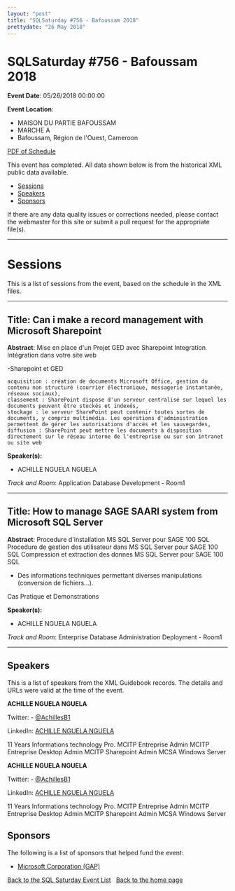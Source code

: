 ```yaml
---
layout: "post" 
title: "SQLSaturday #756 - Bafoussam 2018" 
prettydate: "26 May 2018" 
---
```

# SQLSaturday #756 - Bafoussam 2018
 
**Event Date**: 05/26/2018 00:00:00
 
**Event Location**:
- MAISON DU PARTIE BAFOUSSAM
- MARCHE A
- Bafoussam, Région de l'Ouest, Cameroon
 
<a href="/assets/pdf/0756.pdf">PDF of Schedule</a>
 
This event has completed. All data shown below is from the historical XML public data available.
<ul>
   <li><a href="#sessions">Sessions</a></li>
   <li><a href="#speakers">Speakers</a></li>
   <li><a href="#sponsors">Sponsors</a></li>
</ul>
 
 
If there are any data quality issues or corrections needed, please contact the webmaster for this site or submit a pull request for the appropriate file(s). 
 
----------------------------------------------------------------------------------- 
 
# <a name="sessions"></a>Sessions
This is a list of sessions from the event, based on the schedule in the XML files.
 
----------------------------------------------------------------------------------- 
 
## Title: Can i make a record management with Microsoft Sharepoint
 
**Abstract**:
Mise en place d'un Projet GED avec Sharepoint
Integration Intégration dans votre site web

-Sharepoint et GED

    acquisition : création de documents Microsoft Office, gestion du contenu non structuré (courrier électronique, messagerie instantanée, réseaux sociaux),
    classement : SharePoint dispose d'un serveur centralisé sur lequel les documents peuvent être stockés et indexés,
    stockage : le serveur SharePoint peut contenir toutes sortes de documents, y compris multimédia. Les opérations d'administration permettent de gérer les autorisations d'accès et les sauvegardes,
    diffusion : SharePoint peut mettre les documents à disposition directement sur le réseau interne de l'entreprise ou sur son intranet ou site web
 
**Speaker(s):**
- ACHILLE NGUELA NGUELA
 
*Track and Room*: Application  Database Development - Room1
 
----------------------------------------------------------------------------------- 
 
 
## Title: How to manage SAGE SAARI system from Microsoft SQL Server
 
**Abstract**:
Procedure d'installation MS SQL Server pour SAGE 100 SQL 
Procedure de gestion des utilisateur dans  MS SQL Server pour SAGE 100 SQL
Compression et extraction des donnes MS SQL Server pour SAGE 100 SQL
- Des informations techniques permettant diverses manipulations (conversion de fichiers...).

Cas Pratique et Demonstrations
 
**Speaker(s):**
- ACHILLE NGUELA NGUELA
 
*Track and Room*: Enterprise Database Administration  Deployment - Room1
 
----------------------------------------------------------------------------------- 
 
## <a name="#speakers"></a>Speakers
This is a list of speakers from the XML Guidebook records. The details and URLs were valid at the time of the event.
 
 
**ACHILLE NGUELA NGUELA**
 
Twitter:  - [@AchillesB1](https://www.twitter.com/@AchillesB1)
 
LinkedIn: [ACHILLE NGUELA NGUELA](http://www.linkedin.com/in/achil/)
 
11 Years Informations technology Pro. MCITP Entreprise Admin MCITP Entreprise Desktop Admin MCITP Sharepoint Admin MCSA Windows Server
 
**ACHILLE NGUELA NGUELA**
 
Twitter:  - [@AchillesB1](https://www.twitter.com/@AchillesB1)
 
LinkedIn: [ACHILLE NGUELA NGUELA](http://www.linkedin.com/in/achil/)
 
11 Years Informations technology Pro. MCITP Entreprise Admin MCITP Entreprise Desktop Admin MCITP Sharepoint Admin MCSA Windows Server
 
 
 
## <a name="sponsors"></a>Sponsors
The following is a list of sponsors that helped fund the event:
 
- [Microsoft Corporation (GAP)](http://www.microsoft.com/en-us/server-cloud/products/sql-server/)
 
[Back to the SQL Saturday Event List](/past.html)
&nbsp;
[Back to the home page](/index.html)
